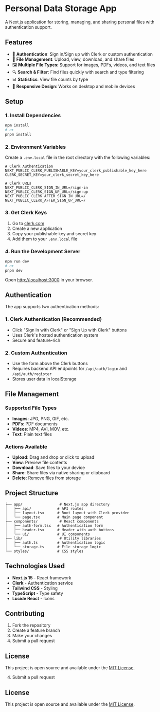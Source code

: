 # Personal Data Storage App

A Next.js application for storing, managing, and sharing personal files with authentication support.

## Features

- 🔐 **Authentication**: Sign in/Sign up with Clerk or custom authentication
- 📁 **File Management**: Upload, view, download, and share files
- 🖼️ **Multiple File Types**: Support for images, PDFs, videos, and text files
- 🔍 **Search & Filter**: Find files quickly with search and type filtering
- 📊 **Statistics**: View file counts by type
- 📱 **Responsive Design**: Works on desktop and mobile devices

## Setup

### 1. Install Dependencies

```bash
npm install
# or
pnpm install
```

### 2. Environment Variables

Create a `.env.local` file in the root directory with the following variables:

```env
# Clerk Authentication
NEXT_PUBLIC_CLERK_PUBLISHABLE_KEY=your_clerk_publishable_key_here
CLERK_SECRET_KEY=your_clerk_secret_key_here

# Clerk URLs
NEXT_PUBLIC_CLERK_SIGN_IN_URL=/sign-in
NEXT_PUBLIC_CLERK_SIGN_UP_URL=/sign-up
NEXT_PUBLIC_CLERK_AFTER_SIGN_IN_URL=/
NEXT_PUBLIC_CLERK_AFTER_SIGN_UP_URL=/
```

### 3. Get Clerk Keys

1. Go to [clerk.com](https://clerk.com)
2. Create a new application
3. Copy your publishable key and secret key
4. Add them to your `.env.local` file

### 4. Run the Development Server

```bash
npm run dev
# or
pnpm dev
```

Open [http://localhost:3000](http://localhost:3000) in your browser.

## Authentication

The app supports two authentication methods:

### 1. Clerk Authentication (Recommended)
- Click "Sign In with Clerk" or "Sign Up with Clerk" buttons
- Uses Clerk's hosted authentication system
- Secure and feature-rich

### 2. Custom Authentication
- Use the form above the Clerk buttons
- Requires backend API endpoints for `/api/auth/login` and `/api/auth/register`
- Stores user data in localStorage

## File Management

### Supported File Types
- **Images**: JPG, PNG, GIF, etc.
- **PDFs**: PDF documents
- **Videos**: MP4, AVI, MOV, etc.
- **Text**: Plain text files

### Actions Available
- **Upload**: Drag and drop or click to upload
- **View**: Preview file contents
- **Download**: Save files to your device
- **Share**: Share files via native sharing or clipboard
- **Delete**: Remove files from storage

## Project Structure

```
├── app/                 # Next.js app directory
│   ├── api/            # API routes
│   ├── layout.tsx      # Root layout with Clerk provider
│   └── page.tsx        # Main page component
├── components/          # React components
│   ├── auth-form.tsx   # Authentication form
│   ├── header.tsx      # Header with auth buttons
│   └── ui/             # UI components
├── lib/                 # Utility libraries
│   ├── auth.ts         # Authentication logic
│   └── storage.ts      # File storage logic
└── styles/             # CSS styles
```

## Technologies Used

- **Next.js 15** - React framework
- **Clerk** - Authentication service
- **Tailwind CSS** - Styling
- **TypeScript** - Type safety
- **Lucide React** - Icons

## Contributing

1. Fork the repository
2. Create a feature branch
3. Make your changes
4. Submit a pull request

## License

This project is open source and available under the [MIT License](LICENSE).

4. Submit a pull request

## License

This project is open source and available under the [MIT License](LICENSE).
